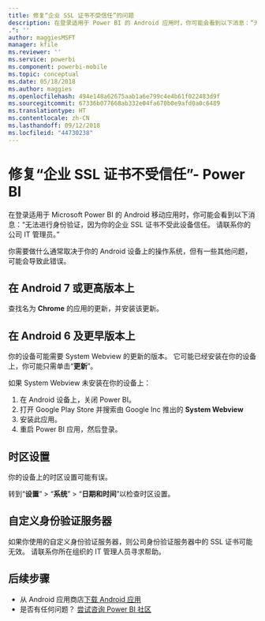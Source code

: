 ```yaml
---
title: 修复“企业 SSL 证书不受信任”的问题
description: 在登录适用于 Power BI 的 Android 应用时，你可能会看到以下消息：“无法进行身份验证，因为你的企业 SSL 证书不受信任
.": ''
author: maggiesMSFT
manager: kfile
ms.reviewer: ''
ms.service: powerbi
ms.component: powerbi-mobile
ms.topic: conceptual
ms.date: 05/18/2018
ms.author: maggies
ms.openlocfilehash: 494e148a62675aab1a6e799c4e4b61f022483d9f
ms.sourcegitcommit: 67336b077668ab332e04fa670b0e9afd0a0c6489
ms.translationtype: HT
ms.contentlocale: zh-CN
ms.lasthandoff: 09/12/2018
ms.locfileid: "44730238"
---
```

# <a name="fixing-corporate-ssl-certificate-is-untrusted---power-bi"></a>修复“企业 SSL 证书不受信任”- Power BI
在登录适用于 Microsoft Power BI 的 Android 移动应用时，你可能会看到以下消息：“无法进行身份验证，因为你的企业 SSL 证书不受此设备信任。 请联系你的公司 IT 管理员。” 

你需要做什么通常取决于你的 Android 设备上的操作系统，但有一些其他问题，可能会导致此错误。

## <a name="on-android-7-or-later"></a>在 Android 7 或更高版本上
查找名为 **Chrome** 的应用的更新，并安装该更新。

## <a name="on-android-6-and-earlier"></a>在 Android 6 及更早版本上
你的设备可能需要 System Webview 的更新的版本。 它可能已经安装在你的设备上，你可能只需单击“**更新**”。

如果 System Webview 未安装在你的设备上：

1. 在 Android 设备上，关闭 Power BI。
2. 打开 Google Play Store 并搜索由 Google Inc 推出的 **System Webview**
3. 安装此应用。
4. 重启 Power BI 应用，然后登录。

## <a name="time-zone-settings"></a>时区设置
你的设备上的时区设置可能有误。 

转到“**设置**” > “**系统**” > “**日期和时间**”以检查时区设置。

## <a name="custom-authentication-server"></a>自定义身份验证服务器
如果你使用的自定义身份验证服务器，则公司身份验证服务器中的 SSL 证书可能无效。 请联系你所在组织的 IT 管理人员寻求帮助。

## <a name="next-steps"></a>后续步骤
* 从 Android 应用商店[下载 Android 应用](http://go.microsoft.com/fwlink/?LinkID=544867)
* 是否有任何问题？ [尝试咨询 Power BI 社区](http://community.powerbi.com/)

